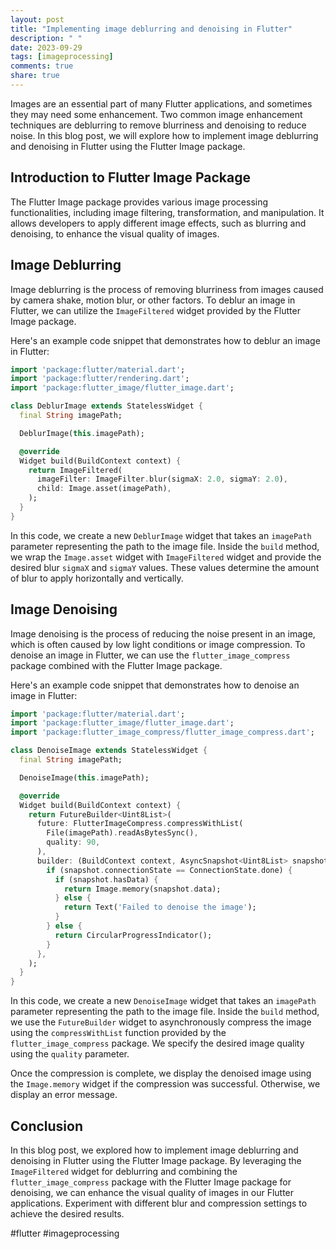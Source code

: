 ```yaml
---
layout: post
title: "Implementing image deblurring and denoising in Flutter"
description: " "
date: 2023-09-29
tags: [imageprocessing]
comments: true
share: true
---
```


Images are an essential part of many Flutter applications, and sometimes they may need some enhancement. Two common image enhancement techniques are deblurring to remove blurriness and denoising to reduce noise. In this blog post, we will explore how to implement image deblurring and denoising in Flutter using the Flutter Image package.

## Introduction to Flutter Image Package

The Flutter Image package provides various image processing functionalities, including image filtering, transformation, and manipulation. It allows developers to apply different image effects, such as blurring and denoising, to enhance the visual quality of images.

## Image Deblurring

Image deblurring is the process of removing blurriness from images caused by camera shake, motion blur, or other factors. To deblur an image in Flutter, we can utilize the `ImageFiltered` widget provided by the Flutter Image package.

Here's an example code snippet that demonstrates how to deblur an image in Flutter:

```dart
import 'package:flutter/material.dart';
import 'package:flutter/rendering.dart';
import 'package:flutter_image/flutter_image.dart';

class DeblurImage extends StatelessWidget {
  final String imagePath;

  DeblurImage(this.imagePath);

  @override
  Widget build(BuildContext context) {
    return ImageFiltered(
      imageFilter: ImageFilter.blur(sigmaX: 2.0, sigmaY: 2.0),
      child: Image.asset(imagePath),
    );
  }
}
```

In this code, we create a new `DeblurImage` widget that takes an `imagePath` parameter representing the path to the image file. Inside the `build` method, we wrap the `Image.asset` widget with `ImageFiltered` widget and provide the desired blur `sigmaX` and `sigmaY` values. These values determine the amount of blur to apply horizontally and vertically.

## Image Denoising

Image denoising is the process of reducing the noise present in an image, which is often caused by low light conditions or image compression. To denoise an image in Flutter, we can use the `flutter_image_compress` package combined with the Flutter Image package.

Here's an example code snippet that demonstrates how to denoise an image in Flutter:

```dart
import 'package:flutter/material.dart';
import 'package:flutter_image/flutter_image.dart';
import 'package:flutter_image_compress/flutter_image_compress.dart';

class DenoiseImage extends StatelessWidget {
  final String imagePath;

  DenoiseImage(this.imagePath);

  @override
  Widget build(BuildContext context) {
    return FutureBuilder<Uint8List>(
      future: FlutterImageCompress.compressWithList(
        File(imagePath).readAsBytesSync(),
        quality: 90,
      ),
      builder: (BuildContext context, AsyncSnapshot<Uint8List> snapshot) {
        if (snapshot.connectionState == ConnectionState.done) {
          if (snapshot.hasData) {
            return Image.memory(snapshot.data);
          } else {
            return Text('Failed to denoise the image');
          }
        } else {
          return CircularProgressIndicator();
        }
      },
    );
  }
}
```

In this code, we create a new `DenoiseImage` widget that takes an `imagePath` parameter representing the path to the image file. Inside the `build` method, we use the `FutureBuilder` widget to asynchronously compress the image using the `compressWithList` function provided by the `flutter_image_compress` package. We specify the desired image quality using the `quality` parameter.

Once the compression is complete, we display the denoised image using the `Image.memory` widget if the compression was successful. Otherwise, we display an error message.

## Conclusion

In this blog post, we explored how to implement image deblurring and denoising in Flutter using the Flutter Image package. By leveraging the `ImageFiltered` widget for deblurring and combining the `flutter_image_compress` package with the Flutter Image package for denoising, we can enhance the visual quality of images in our Flutter applications. Experiment with different blur and compression settings to achieve the desired results.

#flutter #imageprocessing